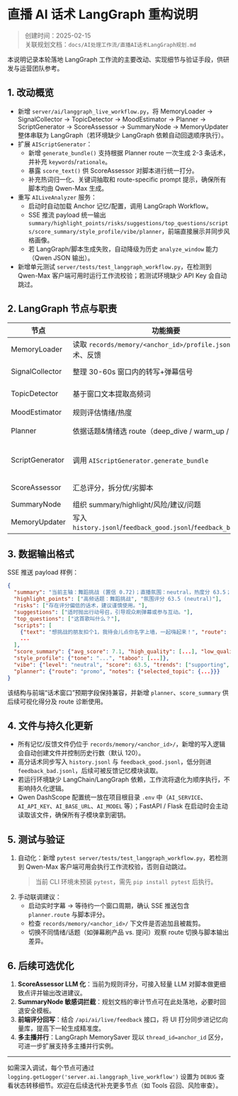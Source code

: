 # 直播 AI 话术 LangGraph 重构说明

> 创建时间：2025-02-15  
> 关联规划文档：`docs/AI处理工作流/直播AI话术LangGraph规划.md`

本说明记录本轮落地 LangGraph 工作流的主要改动、实现细节与验证手段，供研发与运营团队参考。

## 1. 改动概览

- 新增 `server/ai/langgraph_live_workflow.py`，将 MemoryLoader → SignalCollector → TopicDetector → MoodEstimator → Planner → ScriptGenerator → ScoreAssessor → SummaryNode → MemoryUpdater 整体串联为 LangGraph（若环境缺少 LangGraph 依赖自动回退顺序执行）。
- 扩展 `AIScriptGenerator`：
  - 新增 `generate_bundle()` 支持根据 Planner route 一次生成 2-3 条话术，并补充 `keywords`/`rationale`。
  - 暴露 `score_text()` 供 ScoreAssessor 对脚本进行统一打分。
  - 补充热词归一化、关键词抽取和 route-specific prompt 提示，确保所有脚本均由 Qwen-Max 生成。
- 重写 `AILiveAnalyzer` 服务：
  - 启动时自动加载 Anchor 记忆/配置，调用 LangGraph Workflow。
  - SSE 推流 payload 统一输出 `summary/highlight_points/risks/suggestions/top_questions/scripts/score_summary/style_profile/vibe/planner`，前端直接展示并同步风格画像。
  - 若 LangGraph/脚本生成失败，自动降级为历史 `analyze_window` 能力（Qwen JSON 输出）。
- 新增单元测试 `server/tests/test_langgraph_workflow.py`，在检测到 Qwen-Max 客户端可用时运行工作流校验；若测试环境缺少 API Key 会自动跳过。

## 2. LangGraph 节点与职责

| 节点 | 功能摘要 | 说明 |
| ---- | -------- | ---- |
| MemoryLoader | 读取 `records/memory/<anchor_id>/profile.json`、历史话术、反馈 | 自动兜底缺失字段，确保 persona/tone/taboo 可用 |
| SignalCollector | 整理 30-60s 窗口内的转写+弹幕信号 | 分类 question/product/support/emotion，生成 `chat_signals` |
| TopicDetector | 基于窗口文本提取高频词 | 输出带置信度的 `topic_candidates`，无热点时默认“互动” |
| MoodEstimator | 规则评估情绪/热度 | 生成 `vibe = {level, score, trends}` 与 `mood` |
| Planner | 依据话题&情绪选 route（deep_dive / warm_up / promo） | `promo` 用于行动号召型脚本（关注、互动、参与任务等），保留 heuristics trace 便于调试 |
| ScriptGenerator | 调用 `AIScriptGenerator.generate_bundle` | 输出包含 `text/type/route/vibe/keywords/score/rationale` 的脚本列表 |
| ScoreAssessor | 汇总评分，拆分优/劣脚本 | 结果写入 `score_summary.avg_score/high_quality/low_quality` |
| SummaryNode | 组织 summary/highlight/风险/建议/问题 | 风险自动提示低热度/低分话术，建议遵循 route |
| MemoryUpdater | 写入 `history.jsonl`/`feedback_good.jsonl`/`feedback_bad.jsonl` | 带上限裁剪，避免记忆膨胀 |

## 3. 数据输出格式

SSE 推送 payload 样例：

```json
{
  "summary": "当前主轴：舞蹈挑战 (置信 0.72)；直播氛围：neutral，热度分 63.5；推荐话术 3 条，可用于 promo 场景",
  "highlight_points": ["高频话题：舞蹈挑战", "氛围评分 63.5 (neutral)"],
  "risks": ["存在评分偏低的话术，建议谨慎使用。"],
  "suggestions": ["适时抛出行动号召，引导观众刷弹幕或参与互动。"],
  "top_questions": ["这首歌叫什么？"],
  "scripts": [
    {"text": "想挑战的朋友扣个1，我待会儿点你名字上墙，一起嗨起来！", "route": "promo", "score": 7.8, "keywords": ["挑战", "扣1"]},
    ...
  ],
  "score_summary": {"avg_score": 7.1, "high_quality": [...], "low_quality": [...]},
  "style_profile": {"tone": "...", "taboo": [...]},
  "vibe": {"level": "neutral", "score": 63.5, "trends": ["supporting", "interaction_light"]},
  "planner": {"route": "promo", "notes": {"selected_topic": {...}}}
}
```

该结构与前端“话术窗口”预期字段保持兼容，并新增 `planner`、`score_summary` 供后续可视化得分及 route 诊断使用。

## 4. 文件与持久化更新

- 所有记忆/反馈文件仍位于 `records/memory/<anchor_id>/`，新增的写入逻辑会自动创建文件并控制历史行数（默认 120）。
- 高分话术同步写入 `history.jsonl` 与 `feedback_good.jsonl`，低分则进 `feedback_bad.jsonl`，后续可被反馈记忆模块读取。
- 若运行环境缺少 LangChain/LangGraph 依赖，工作流将退化为顺序执行，不影响持久化逻辑。
- Qwen DashScope 配置统一放在项目根目录 `.env` 中（`AI_SERVICE`、`AI_API_KEY`、`AI_BASE_URL`、`AI_MODEL` 等）；FastAPI / Flask 在启动时会主动读取该文件，确保所有子模块拿到密钥。

## 5. 测试与验证

1. 自动化：新增 `pytest server/tests/test_langgraph_workflow.py`，若检测到 Qwen-Max 客户端可用会执行工作流校验，否则自动跳过。  
   > 当前 CLI 环境未预装 `pytest`，需先 `pip install pytest` 后执行。
2. 手动联调建议：
   - 启动实时字幕 → 等待约一个窗口周期，确认 SSE 推送包含 `planner.route` 与脚本评分。
   - 检查 `records/memory/<anchor_id>/` 下文件是否追加且被裁剪。
   - 切换不同情绪/话题（如弹幕刷产品 vs. 提问）观察 route 切换与脚本输出差异。

## 6. 后续可选优化

1. **ScoreAssessor LLM 化**：当前为规则评分，可接入轻量 LLM 对脚本做更细致点评并输出改进建议。
2. **SummaryNode 敏感词拦截**：规划文档的审计节点可在此处落地，必要时回退安全模板。
3. **前端评分回写**：结合 `/api/ai/live/feedback` 接口，将 UI 打分同步进记忆向量库，提高下一轮生成精准度。
4. **多主播并行**：LangGraph MemorySaver 现以 `thread_id=anchor_id` 区分，可进一步扩展支持多主播并行实例。

---

如需深入调试，每个节点可通过 `logging.getLogger('server.ai.langgraph_live_workflow')` 设置为 `DEBUG` 查看状态转移细节。欢迎在后续迭代补充更多节点（如 Tools 召回、风险审查）。
